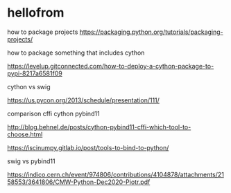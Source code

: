 # hellofrom

how to package projects
https://packaging.python.org/tutorials/packaging-projects/

how to package something that includes cython

https://levelup.gitconnected.com/how-to-deploy-a-cython-package-to-pypi-8217a6581f09




cython vs swig

https://us.pycon.org/2013/schedule/presentation/111/

comparison cffi cython pybind11

http://blog.behnel.de/posts/cython-pybind11-cffi-which-tool-to-choose.html

https://iscinumpy.gitlab.io/post/tools-to-bind-to-python/

swig vs pybind11

https://indico.cern.ch/event/974806/contributions/4104878/attachments/2158553/3641806/CMW-Python-Dec2020-Piotr.pdf





